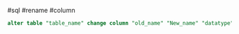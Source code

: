 #sql #rename #column

```sql
alter table "table_name" change column "old_name" "New_name" "datatype"*;
```